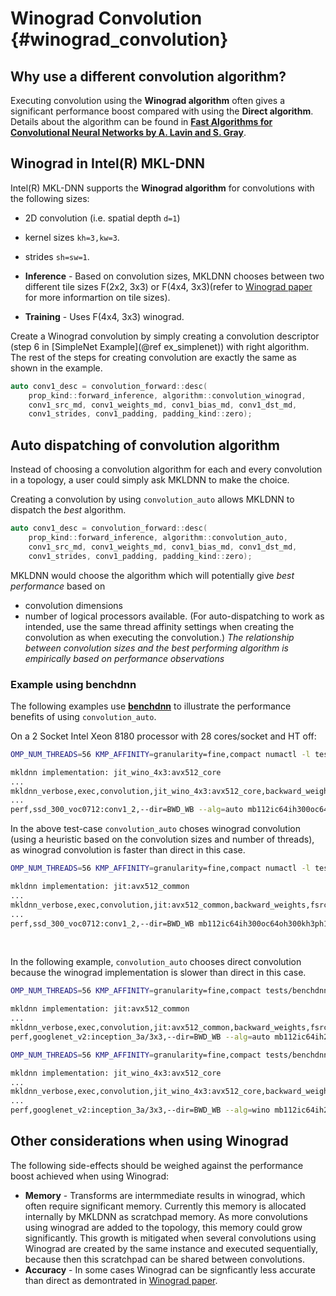 Winograd Convolution {#winograd_convolution}
==========================================
## Why use a different convolution algorithm?
Executing convolution using the **Winograd algorithm** often gives a significant performance boost compared with using the **Direct algorithm**.
Details about the algorithm can be found in [<b>Fast Algorithms for Convolutional Neural Networks by A. Lavin and S. Gray</b>](https://arxiv.org/abs/1509.09308).

## Winograd in Intel(R) MKL-DNN
Intel(R) MKL-DNN supports the **Winograd algorithm** for convolutions with the following sizes:
* 2D convolution (i.e. spatial depth `d=1`)
* kernel sizes `kh=3,kw=3`.
* strides `sh=sw=1`.

* **Inference** - Based on convolution sizes, MKLDNN chooses between two different tile sizes F(2x2, 3x3) or F(4x4, 3x3)(refer to [Winograd paper](https://arxiv.org/abs/1509.09308) for more informartion on tile sizes).
* **Training** - Uses F(4x4, 3x3) winograd.

Create a Winograd convolution by simply creating a convolution descriptor (step 6 in [SimpleNet Example](@ref ex_simplenet)) with right algorithm.
The rest of the steps for creating convolution are exactly the same as shown in the example.
~~~cpp
auto conv1_desc = convolution_forward::desc(
    prop_kind::forward_inference, algorithm::convolution_winograd,
    conv1_src_md, conv1_weights_md, conv1_bias_md, conv1_dst_md,
    conv1_strides, conv1_padding, padding_kind::zero);
~~~

## Auto dispatching of convolution algorithm
Instead of choosing a convolution algorithm for each and every convolution in a topology, a user could simply ask MKLDNN to make the choice.

Creating a convolution by using `convolution_auto` allows MKLDNN to dispatch the *best* algorithm. 
~~~cpp
auto conv1_desc = convolution_forward::desc(
    prop_kind::forward_inference, algorithm::convolution_auto,
    conv1_src_md, conv1_weights_md, conv1_bias_md, conv1_dst_md,
    conv1_strides, conv1_padding, padding_kind::zero);
~~~

MKLDNN would choose the algorithm which will potentially give *best performance* based on
* convolution dimensions
* number of logical processors available. (For auto-dispatching to work as intended,
        use the same thread affinity settings when creating the convolution as when executing the convolution.)
*The relationship between convolution sizes and the best performing algorithm is empirically based on performance observations*

### Example using benchdnn
The following examples use [<b>benchdnn</b>](https://github.com/intel/mkl-dnn/tree/master/tests/benchdnn) to illustrate the performance benefits of using `convolution_auto`.

On a 2 Socket Intel Xeon 8180 processor with 28 cores/socket and HT off:
~~~sh
OMP_NUM_THREADS=56 KMP_AFFINITY=granularity=fine,compact numactl -l tests/benchdnn/benchdnn --mode=p --conv -v5 --alg=auto --dir=BWD_WB mb112ic64ih300oc64oh300kh3ph1n"ssd_300_voc0712:conv1_2"

mkldnn implementation: jit_wino_4x3:avx512_core
...
mkldnn_verbose,exec,convolution,jit_wino_4x3:avx512_core,backward_weights,fsrc:nChw16c fwei:gOIhw16i16o fbia:x fdst:nChw16c,alg:convolution_winograd,mb112_g1ic64oc64_ih300oh300kh3sh1dh0ph1_iw300ow300kw3sw1dw0pw1,61.32
...
perf,ssd_300_voc0712:conv1_2,--dir=BWD_WB --alg=auto mb112ic64ih300oc64oh300kh3ph1nssd_300_voc0712:conv1_2,739.879,0,61.332,12063.5,62.503,11837.5
~~~

In the above test-case `convolution_auto` choses winograd convolution (using a heuristic based on the convolution sizes and number of threads), as winograd convolution is faster than direct in this case.
~~~sh
OMP_NUM_THREADS=56 KMP_AFFINITY=granularity=fine,compact numactl -l tests/benchdnn/benchdnn --mode=p --conv -v5 --alg=direct --dir=BWD_WB mb112ic64ih300oc64oh300kh3ph1n"ssd_300_voc0712:conv1_2"

mkldnn implementation: jit:avx512_common
...
mkldnn_verbose,exec,convolution,jit:avx512_common,backward_weights,fsrc:nchw fwei:gOhwi16o fbia:x fdst:nChw16c,alg:convolution_direct,mb112_g1ic64oc64_ih300oh300kh3sh1dh0ph1_iw300ow300kw3sw1dw0pw1,176.10
...
perf,ssd_300_voc0712:conv1_2,--dir=BWD_WB mb112ic64ih300oc64oh300kh3ph1nssd_300_voc0712:conv1_2,739.879,0,175.422,4217.7,180.315,4103.26
~~~

<br/>

In the following example, `convolution_auto` chooses direct convolution because the winograd implementation is slower than direct in this case.
~~~sh
OMP_NUM_THREADS=56 KMP_AFFINITY=granularity=fine,compact tests/benchdnn/benchdnn --mode=p --conv -v5 --alg=auto --dir=BWD_WB mb112ic64ih28oc64oh28kh3ph1n"googlenet_v2:inception_3a/3x3"

mkldnn implementation: jit:avx512_common
...
mkldnn_verbose,exec,convolution,jit:avx512_common,backward_weights,fsrc:nChw16c fwei:gOIhw16i16o fbia:x fdst:nChw16c,alg:convolution_direct,mb112_g1ic64oc64_ih28oh28kh3sh1dh0ph1_iw28ow28kw3sw1dw0pw1,1.13
perf,googlenet_v2:inception_3a/3x3,--dir=BWD_WB --alg=auto mb112ic64ih28oc64oh28kh3ph1ngooglenet_v2:inception_3a/3x3,6.1693,0,1.04272,5916.52,1.13284,5445.88
~~~
~~~sh
OMP_NUM_THREADS=56 KMP_AFFINITY=granularity=fine,compact tests/benchdnn/benchdnn --mode=p --conv -v5 --alg=wino --dir=BWD_WB mb112ic64ih28oc64oh28kh3ph1n"googlenet_v2:inception_3a/3x3"

mkldnn implementation: jit_wino_4x3:avx512_core
...
mkldnn_verbose,exec,convolution,jit_wino_4x3:avx512_core,backward_weights,fsrc:nChw16c fwei:gOIhw16i16o fbia:x fdst:nChw16c,alg:convolution_winograd,mb112_g1ic64oc64_ih28oh28kh3sh1dh0ph1_iw28ow28kw3sw1dw0pw1,2.15
...
perf,googlenet_v2:inception_3a/3x3,--dir=BWD_WB --alg=wino mb112ic64ih28oc64oh28kh3ph1ngooglenet_v2:inception_3a/3x3,6.1693,0,2.14404,2877.41,2.20445,2798.56
~~~

## Other considerations when using Winograd
The following side-effects should be weighed against the performance boost achieved when using Winograd:
* **Memory** - Transforms are intermmediate results in winograd, which often require significant memory. Currently this memory is allocated internally by MKLDNN as scratchpad memory. As more convolutions using winograd
are added to the topology, this memory could grow significantly. This growth is mitigated when several convolutions using Winograd are created by the same instance and executed sequentially, because then
this scratchpad can be shared between convolutions.
* **Accuracy** - In some cases Winograd can be signficantly less accurate than direct as demontrated in [Winograd paper](https://arxiv.org/abs/1509.09308).
